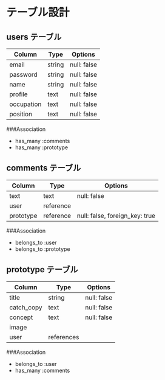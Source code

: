 # テーブル設計

## users テーブル

| Column     | Type   | Options     |
| ---------- | ------ | ----------- |
| email      | string | null: false |
| password   | string | null: false |
| name       | string | null: false |
| profile    | text   | null: false |
| occupation | text   | null: false |
| position   | text   | null: false |

###Association
- has_many :comments
- has_many :prototype







## comments テーブル

| Column    | Type      | Options     |
| --------- | --------- | ----------- |
| text      | text      | null: false |
| user      | reference |             |
| prototype | reference | null: false, foreign_key: true |

###Association
- belongs_to :user
- belongs_to :prototype







## prototype テーブル

| Column        | Type       | Options     |
| ------------- | ---------- | ----------- |
| title         | string     | null: false |
| catch_copy    | text       | null: false |
| concept       | text       | null: false |
| image         |            |             |
| user          | references |             |

###Association
- belongs_to :user
- has_many :comments